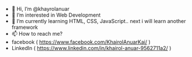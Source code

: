 - 👋 Hi, I’m @khayrolanuar
- 👀 I’m interested in Web Development
- 🌱 I’m currently learning HTML, CSS, JavaScript.. next i will learn another framework
- 📫 How to reach me?
- facebook ( https://www.facebook.com/KhairolAnuarKai/ )
- LinkedIn ( https://www.linkedin.com/in/khairol-anuar-9562711a2/ )

<!---
khayrolanuar/khayrolanuar is a ✨ special ✨ repository because its `README.md` (this file) appears on your GitHub profile.
You can click the Preview link to take a look at your changes.
--->
